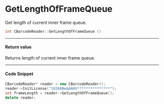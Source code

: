 
# GetLengthOfFrameQueue

Get length of current inner frame queue.

```cpp
int CBarcodeReader::GetLengthOfFrameQueue ()	
```

---

#### Return value
Returns length of current inner frame queue.

---

#### Code Snippet
```cpp
CBarcodeReader* reader = new CBarcodeReader();
reader->InitLicense("t0260NwAAAHV***************");
int frameLength = reader->GetLengthOfFrameQueue();
delete reader;
```

